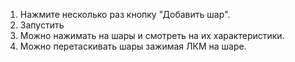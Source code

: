 1. Нажмите несколько раз кнопку "Добавить шар".
2. Запустить 
3. Можно нажимать на шары и смотреть на их характеристики.
4. Можно перетаскивать шары зажимая ЛКМ на шаре.
